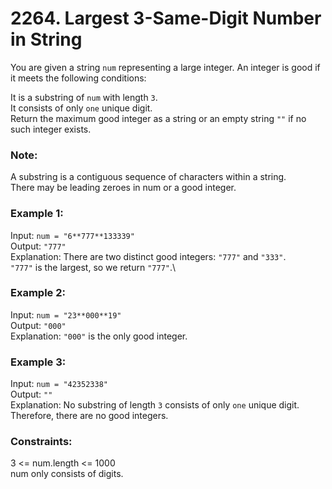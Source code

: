 # 2264. Largest 3-Same-Digit Number in String
   
You are given a string ```num``` representing a large integer. An integer is good if it meets the following conditions:   
   
It is a substring of ```num``` with length ```3```.   
It consists of only ```one``` unique digit.   
Return the maximum good integer as a string or an empty string ```""``` if no such integer exists.   
   
### **Note:**   
   
A substring is a contiguous sequence of characters within a string.   
There may be leading zeroes in num or a good integer.   
    
   
### **Example 1:**   
Input: ```num = "6**777**133339"```   
Output: ```"777"```   
Explanation: There are two distinct good integers: ```"777"``` and ```"333"```.   
```"777"``` is the largest, so we return ```"777"```.\   
   
### **Example 2:**   
Input: ```num = "23**000**19"```   
Output: ```"000"```   
Explanation: ```"000"``` is the only good integer.   
   
### **Example 3:**   
Input: ```num = "42352338"```   
Output: ```""```   
Explanation: No substring of length ```3``` consists of only ```one``` unique digit. Therefore, there are no good integers.   
    
   
### **Constraints:**   
   
3 <= num.length <= 1000   
num only consists of digits.   